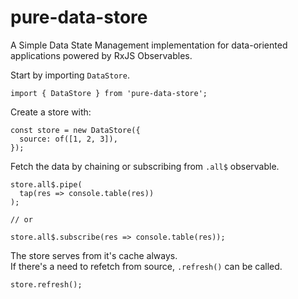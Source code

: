 # pure-data-store

A Simple Data State Management implementation for data-oriented applications powered by RxJS Observables.

Start by importing ```DataStore```.
```
import { DataStore } from 'pure-data-store';
```

Create a store with:
```
const store = new DataStore({
  source: of([1, 2, 3]),
});
```

Fetch the data by chaining or subscribing from ```.all$``` observable.
```
store.all$.pipe(
  tap(res => console.table(res))
);

// or

store.all$.subscribe(res => console.table(res));
```

The store serves from it's cache always.\
If there's a need to refetch from source, ```.refresh()``` can be called.
```
store.refresh();
```
